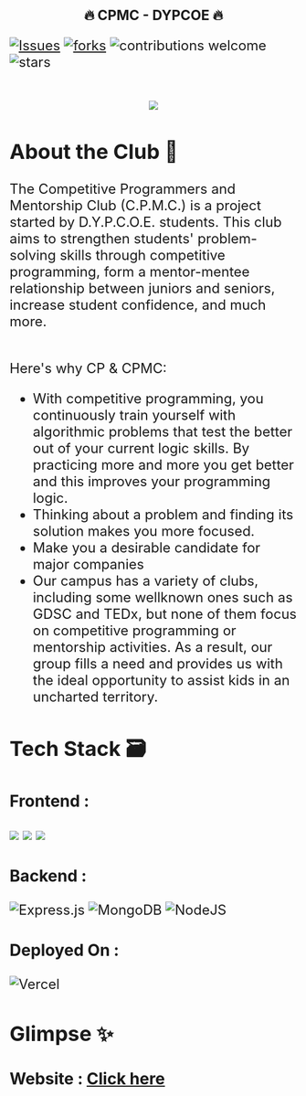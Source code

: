 <h1 align="center"> <font size="5"> <b>🔥 CPMC - DYPCOE 🔥</b></h1>


[![Issues](https://img.shields.io/github/issues/CPMC-DYPCOE/Website)](#issues)
[![forks](https://img.shields.io/github/forks/CPMC-DYPCOE/Website)](#forks)
![contributions welcome](https://img.shields.io/badge/contributions-welcome-brightgreen.svg?style=flat)
![stars](https://img.shields.io/badge/Stars-%E2%AD%90-blue)

<!-- PROJECT LOGO -->
<br />
<div align = "center">
<img src = "https://user-images.githubusercontent.com/91309280/171872948-daf756ef-a07a-4d24-b5bc-00ff01f4b9a5.gif">
  </div>




## About the Club 🚀
The Competitive Programmers and Mentorship Club
(C.P.M.C.) is a project started by D.Y.P.C.O.E. students.
This club aims to strengthen students' problem-solving skills
through competitive programming, form a mentor-mentee
relationship between juniors and seniors, increase student
confidence, and much more.

<br>
Here's why CP & CPMC:

*  With competitive programming, you continuously train yourself with algorithmic problems that test the better out of your current logic skills. By practicing more and more you get better and this improves your programming logic.
* Thinking about a problem and finding its solution makes you more focused.
* Make you a desirable candidate for major companies
* Our campus has a variety of clubs, including some wellknown ones such as GDSC and TEDx, but none of them
focus on competitive programming or mentorship activities. As a result, our group fills a need and provides us with the ideal opportunity to assist kids in an
uncharted territory.

## Tech Stack 🗃

### Frontend :

 <img src="https://img.shields.io/badge/Next-black?style=for-the-badge&logo=next.js&logoColor=white">  <img src="https://img.shields.io/badge/tailwindcss-%2338B2AC.svg?style=for-the-badge&logo=tailwind-css&logoColor=white">  <img src="https://img.shields.io/badge/threejs-black?style=for-the-badge&logo=three.js&logoColor=white">
 
 ### Backend :
 
 ![Express.js](https://img.shields.io/badge/express.js-%23404d59.svg?style=for-the-badge&logo=express&logoColor=%2361DAFB)
 <img alt="MongoDB" src ="https://img.shields.io/badge/MongoDB-4EA94B?style=for-the-badge&logo=mongodb&logoColor=white"/>
 ![NodeJS](https://img.shields.io/badge/node.js-6DA55F?style=for-the-badge&logo=node.js&logoColor=white)
 
 ### Deployed On :
 
 ![Vercel](https://img.shields.io/badge/vercel-%23000000.svg?style=for-the-badge&logo=vercel&logoColor=white)
 
## Glimpse ✨

### Website : [Click here](https://www.cpmc-dypcoe.in/)
</a>
